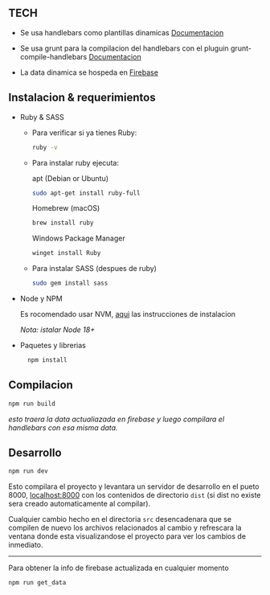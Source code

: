 ## TECH
- Se usa handlebars como plantillas dinamicas [Documentacion](handlebarsjs.com)

- Se usa grunt para la compilacion del handlebars con el pluguin grunt-compile-handlebars [Documentacion](https://github.com/patrickkettner/grunt-compile-handlebars)
- La data dinamica se hospeda en [Firebase](https://console.firebase.google.com/project/azul-ccf0f/firestore/data/~2Fprofesionales~2FHztn7wAWJaO3YDp94YJ3)


## Instalacion & requerimientos

- Ruby & SASS

    - Para verificar si ya tienes Ruby:
       ```bash
      ruby -v
      ```

    - Para instalar ruby ejecuta:

      apt (Debian or Ubuntu)
      ```bash
      sudo apt-get install ruby-full
      ```
      Homebrew (macOS)
      ```bash
      brew install ruby
      ```
      Windows Package Manager
      ```bash
      winget install Ruby
      ```

    - Para instalar SASS (despues de ruby)
      ```bash
      sudo gem install sass
      ```

- Node y NPM

  Es rocomendado usar NVM, [aqui](https://github.com/nvm-sh/nvm#installing-and-updating) las instrucciones de instalacion

  _Nota: istalar Node 18+_

- Paquetes y librerias

  ```bash
    npm install
  ```

## Compilacion
```bash
npm run build
```
_esto traera la data actualiazada en firebase y luego compilara el handlebars con esa misma data._

## Desarrollo
```bash
npm run dev
```
Esto compilara el proyecto y levantara un servidor de desarrollo en el pueto 8000, [localhost:8000](http://localhost:8000/) con los contenidos de directorio `dist` (si dist no existe sera creado automaticamente al compilar).

Cualquier cambio hecho en el directoria `src` desencadenara que se compilen de nuevo los archivos relacionados al cambio y refrescara la ventana donde esta visualizandose el proyecto para ver los cambios de inmediato.

--------------

Para obtener la info de firebase actualizada en cualquier momento
```bash
npm run get_data
```